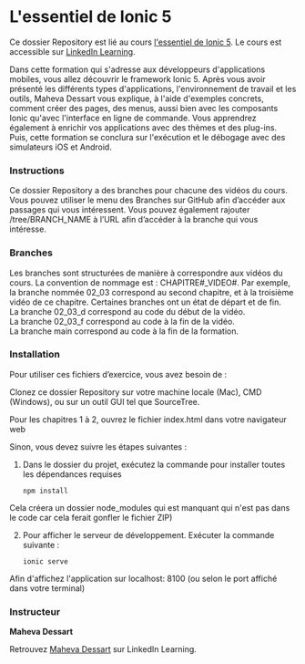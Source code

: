 # L'essentiel de Ionic 5

Ce dossier Repository est lié au cours [l'essentiel de Ionic 5][lil-course-url]. Le cours est accessible sur [LinkedIn Learning][lil-course-url]. 


Dans cette formation qui s'adresse aux développeurs d'applications mobiles, vous allez découvrir le framework Ionic 5. Après vous avoir présenté les différents types d'applications, l'environnement de travail et les outils, Maheva Dessart vous explique, à l'aide d'exemples concrets, comment créer des pages, des menus, aussi bien avec les composants Ionic qu'avec l'interface en ligne de commande. Vous apprendrez également à enrichir vos applications avec des thèmes et des plug-ins. Puis, cette formation se conclura sur l'exécution et le débogage avec des simulateurs iOS et Android.

### Instructions 

Ce dossier Repository a des branches pour chacune des vidéos du cours. Vous pouvez utiliser le menu des Branches sur GitHub afin d’accéder aux passages qui vous intéressent. Vous pouvez également rajouter /tree/BRANCH_NAME à l’URL afin d’accéder à la branche qui vous intéresse. 

### Branches 

Les branches sont structurées de manière à correspondre aux vidéos du cours. La convention de nommage est : CHAPITRE#_VIDEO#. 
Par exemple, la branche nommée 02_03 correspond au second chapitre, et à la troisième vidéo de ce chapitre. Certaines branches ont un état de départ et de fin.  
La branche 02_03_d correspond au code du début de la vidéo.  
La branche 02_03_f correspond au code à la fin de la vidéo.  
La branche main correspond au code à la fin de la formation. 

### Installation 

Pour utiliser ces fichiers d’exercice, vous avez besoin de : 

Clonez ce dossier Repository sur votre machine locale (Mac), CMD (Windows), ou sur un outil GUI tel que SourceTree. 

Pour les chapitres 1 à 2, ouvrez le fichier index.html dans votre navigateur web

Sinon, vous devez suivre les étapes suivantes :

1. Dans le dossier du projet, exécutez la commande pour installer toutes les dépendances requises

    ```
    npm install
    ```

Cela créera un dossier node_modules qui est manquant qui n'est pas dans le code car cela ferait gonfler le fichier ZIP)

2. Pour afficher le serveur de développement. Exécuter la commande suivante :

    ```
    ionic serve
    ```

Afin d'affichez l'application sur localhost: 8100 (ou selon le port affiché dans votre terminal)

### Instructeur

**Maheva Dessart** 

 Retrouvez [Maheva Dessart](https://www.linkedin.com/learning/instructors/maheva-dessart) sur LinkedIn Learning.



[0]: # (Replace these placeholder URLs with actual course URLs)

[lil-course-url]: https://www.linkedin.com/learning/l-essentiel-d-ionic-5/bienvenue-dans-l-essentiel-d-ionic-5
[lil-thumbnail-url]: https://media-exp1.licdn.com/dms/image/C4D0DAQHz-87qVF-g4g/learning-public-crop_675_1200/0/1624281082327?e=1625072400&v=beta&t=L_jfnBfF2P4eub3X7ToKRsazuu3iRj1dCp-08TUCtLg

